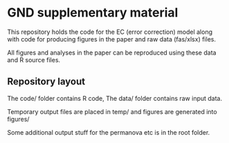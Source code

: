 # GND supplementary material

This repository holds the code for the EC (error correction) model along with code
for producing figures in the paper and raw data (fas/xlsx) files.

All figures and analyses in the paper can be reproduced using these data and R source
files.

## Repository layout

The code/ folder contains R code, The data/ folder contains raw input data.

Temporary output files are placed in temp/ and figures are generated into figures/

Some additional output stuff for the permanova etc is in the root folder.

